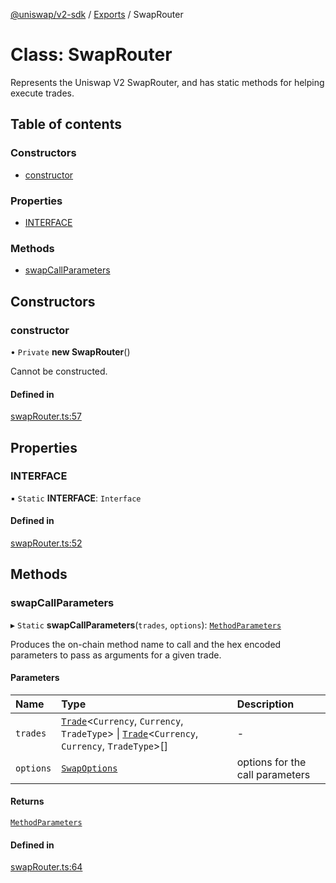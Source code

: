 [@uniswap/v2-sdk](../README.md) / [Exports](../modules.md) / SwapRouter

# Class: SwapRouter

Represents the Uniswap V2 SwapRouter, and has static methods for helping execute trades.

## Table of contents

### Constructors

- [constructor](SwapRouter.md#constructor)

### Properties

- [INTERFACE](SwapRouter.md#interface)

### Methods

- [swapCallParameters](SwapRouter.md#swapcallparameters)

## Constructors

### constructor

• `Private` **new SwapRouter**()

Cannot be constructed.

#### Defined in

[swapRouter.ts:57](https://github.com/Uniswap/v2-sdk/blob/08a7c05/src/swapRouter.ts#L57)

## Properties

### INTERFACE

▪ `Static` **INTERFACE**: `Interface`

#### Defined in

[swapRouter.ts:52](https://github.com/Uniswap/v2-sdk/blob/08a7c05/src/swapRouter.ts#L52)

## Methods

### swapCallParameters

▸ `Static` **swapCallParameters**(`trades`, `options`): [`MethodParameters`](../interfaces/MethodParameters.md)

Produces the on-chain method name to call and the hex encoded parameters to pass as arguments for a given trade.

#### Parameters

| Name | Type | Description |
| :------ | :------ | :------ |
| `trades` | [`Trade`](Trade.md)<`Currency`, `Currency`, `TradeType`\> \| [`Trade`](Trade.md)<`Currency`, `Currency`, `TradeType`\>[] | - |
| `options` | [`SwapOptions`](../interfaces/SwapOptions.md) | options for the call parameters |

#### Returns

[`MethodParameters`](../interfaces/MethodParameters.md)

#### Defined in

[swapRouter.ts:64](https://github.com/Uniswap/v2-sdk/blob/08a7c05/src/swapRouter.ts#L64)
